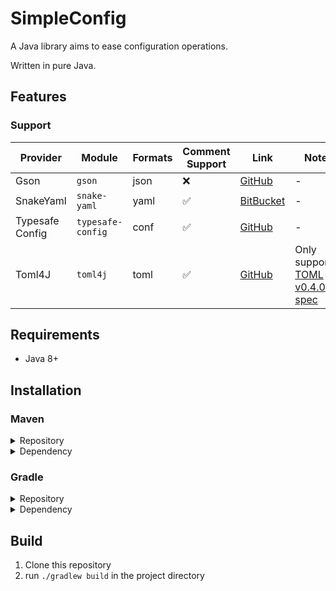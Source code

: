 # SimpleConfig
A Java library aims to ease configuration operations.

Written in pure Java.

## Features
### Support
| Provider        | Module            | Formats | Comment Support | Link                                                   | Note                                                        |
|-----------------|-------------------|---------|-----------------|--------------------------------------------------------|-------------------------------------------------------------|
| Gson            | `gson`            | json    | ❌               | [GitHub](https://github.com/google/gson)               | -                                                           |
| SnakeYaml       | `snake-yaml`      | yaml    | ✅               | [BitBucket](https://bitbucket.org/snakeyaml/snakeyaml) | -                                                           |
| Typesafe Config | `typesafe-config` | conf    | ✅               | [GitHub](https://github.com/lightbend/config)          | -                                                           |
| Toml4J          | `toml4j`          | toml    | ✅               | [GitHub](https://github.com/mwanji/toml4j)             | Only supports [TOML v0.4.0 spec](https://toml.io/en/v0.4.0) |

## Requirements
- Java 8+

## Installation
### Maven

<details>
<summary>Repository</summary>
    
```xml
<project>
    <repositories>
        <repository>
            <id>jitpack.io</id>
            <name>Jitpack</name>
            <url>https://jitpack.io/</url>
        </repository>
    </repositories>
</project>
```
</details>

<details>
<summary>Dependency</summary>

```xml
<project>
    <dependencies>
        <!-- module `core` -->
        <dependency>
            <groupId>com.github.BlockNeko-11.SimpleConfig</groupId>
            <artifactId>simpleconfig-core</artifactId>
            <version>[LATEST RELEASE]</version>
            <scope>compile</scope>
        </dependency>
        
        <!-- module `[CONFIG PROVIDER]` -->
        <dependency>
            <groupId>com.github.BlockNeko-11.SimpleConfig</groupId>
            <artifactId>simpleconfig-[CONFIG PROVIDER]</artifactId>
            <version>[LATEST RELEASE]</version>
            <scope>compile</scope>
        </dependency>
    </dependencies>
</project>
```
</details>

### Gradle

<details>
<summary>Repository</summary>

```gradle
repositories {
    maven {
        name = "Jitpack"
        url = "https://jitpack.io/"
    }
}
```
</details>

<details>
<summary>Dependency</summary>

```groovy
dependencies {
    // module `core`
    implementation "com.github.BlockNeko-11.SimpleConfig:simpleconfig-core:[LATEST RELEASE]"
    
    // module `[CONFIG PROVIDER]`
    implementation "com.github.BlockNeko-11.SimpleConfig:simpleconfig-[CONFIG PROVIDER]:[LATEST RELEASE]"
}
```
</details>

## Build
1. Clone this repository
2. run `./gradlew build` in the project directory
